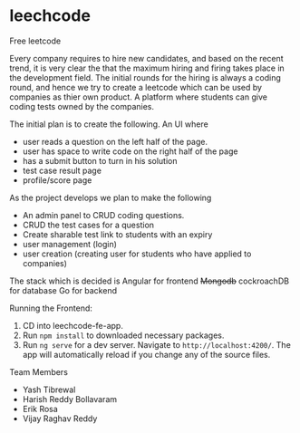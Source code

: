 # leechcode

Free leetcode

Every company requires to hire new candidates, and based on the recent trend, it is very clear the that the maximum hiring and firing takes place in the development field. The initial rounds for the hiring is always a coding round, and hence we try to create a leetcode which can be used by companies as thier own product. A platform where students can give coding tests owned by the companies.

The initial plan is to create the following.
An UI where
  - user reads a question on the left half of the page.
  - user has space to write code on the right half of the page
  - has a submit button to turn in his solution
  - test case result page
  - profile/score page

As the project develops
we plan to make the following
  - An admin panel to CRUD coding questions.
  - CRUD the test cases for a question
  - Create sharable test link to students with an expiry
  - user management (login)
  - user creation (creating user for students who have applied to companies)

The stack which is decided is
Angular for frontend
~~Mongodb~~ cockroachDB for database
Go for backend

Running the Frontend:
1. CD into leechcode-fe-app.
2. Run `npm install` to downloaded necessary packages.
3. Run `ng serve` for a dev server. Navigate to `http://localhost:4200/`. The app will automatically reload if you change any of the source files.

Team Members
 - Yash Tibrewal
 - Harish Reddy Bollavaram
 - Erik Rosa
 - Vijay Raghav Reddy
